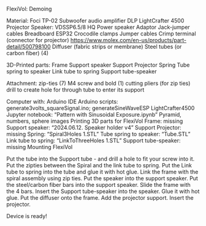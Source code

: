 FlexiVol: Demoing

Material: 
Foci TP-02 Subwoofer audio amplifier
DLP LightCrafter 4500 Projector
Speaker: VDSSP6.5/8 HQ Power speaker
Adaptor Jack-jumper cables
Breadboard
ESP32
Crocodile clamps
Jumper cables
Crimp terminal (connector for projector) https://www.molex.com/en-us/products/part-detail/500798100
Diffuser (fabric strips or membrane)
Steel tubes (or carbon fiber) (4)

3D-Printed parts:
Frame
Support speaker
Support Projector
Spring
Tube spring to speaker
Link tube to spring
Support tube-speaker

Attachment:
zip-ties (7)
M4 screw and bold (1)
cutting pliers (for zip ties)
drill to create hole for through tube to enter its support

Computer with:
Arduino IDE
Arduino scripts: generate3volts_squareSignal.ino; generateSineWaveESP
LightCrafter4500
Jupyter notebook: “Pattern with Sinusoidal Exposure.ipynb” 
Pyramid, numbers, sphere images
Printing 3D parts for FlexiVol
Frame: missing
Support speaker: “2024.06.12. Speaker holder v4”
Support Projector: missing
Spring: “Spiral3Holes 1.STL”
Tube spring to speaker: “Tube.STL”
Link tube to spring: “LinkToThreeHoles 1.STL”
Support tube-speaker: missing
Mounting FlexiVol

Put the tube into the Support tube - and drill a hole to fit your screw into it.
Put the zipties between the Spiral and the link tube to spring. 
Put the Link tube to spring into the tube and glue it with hot glue.
Link the frame with the spiral assembly using zip ties.
Put the speaker into the support speaker.
Put the steel/carbon fiber bars into the support speaker.
Slide the frame with the 4 bars.
Insert the Support tube-speaker into the speaker.
Glue it with hot glue.
Put the diffuser onto the frame.
Add the projector support.
Insert the projector.

Device is ready!




